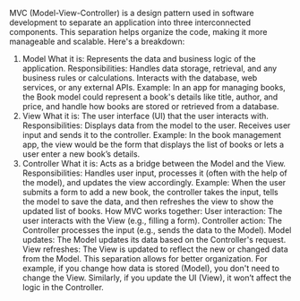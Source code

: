 MVC (Model-View-Controller) is a design pattern used in software development to separate an application into three interconnected components. This separation helps organize the code, making it more manageable and scalable. Here's a breakdown:

1. Model
What it is: Represents the data and business logic of the application.
Responsibilities:
Handles data storage, retrieval, and any business rules or calculations.
Interacts with the database, web services, or any external APIs.
Example: In an app for managing books, the Book model could represent a book's details like title, author, and price, and handle how books are stored or retrieved from a database.
2. View
What it is: The user interface (UI) that the user interacts with.
Responsibilities:
Displays data from the model to the user.
Receives user input and sends it to the controller.
Example: In the book management app, the view would be the form that displays the list of books or lets a user enter a new book’s details.
3. Controller
What it is: Acts as a bridge between the Model and the View.
Responsibilities:
Handles user input, processes it (often with the help of the model), and updates the view accordingly.
Example: When the user submits a form to add a new book, the controller takes the input, tells the model to save the data, and then refreshes the view to show the updated list of books.
How MVC works together:
User interaction: The user interacts with the View (e.g., filling a form).
Controller action: The Controller processes the input (e.g., sends the data to the Model).
Model updates: The Model updates its data based on the Controller's request.
View refreshes: The View is updated to reflect the new or changed data from the Model.
This separation allows for better organization. For example, if you change how data is stored (Model), you don't need to change the View. Similarly, if you update the UI (View), it won’t affect the logic in the Controller.